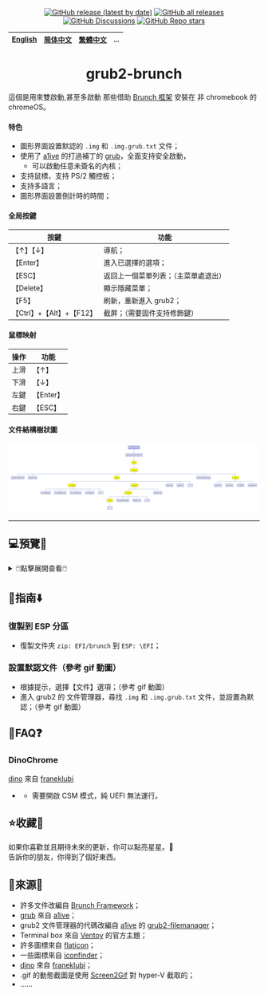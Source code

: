 <div align="center">

[![GitHub release (latest by date)](https://img.shields.io/github/v/release/M-L-P/grub2-brunch)](https://github.com/M-L-P/grub2-brunch/releases/latest)
[![GitHub all releases](https://img.shields.io/github/downloads/M-L-P/grub2-brunch/total)](https://github.com/M-L-P/grub2-brunch/releases)
[![GitHub Discussions](https://img.shields.io/github/discussions/M-L-P/grub2-brunch)](https://github.com/M-L-P/grub2-brunch/discussions)
[![GitHub Repo stars](https://img.shields.io/github/stars/M-L-P/grub2-brunch?style=social)](https://github.com/M-L-P/grub2-brunch/stargazers)

</div>

[English](README.md)|[简体中文](README-自述文件.md)|[繁體中文](README-繁體中文.md)|...
--|--|--|--

<h1 align="center">grub2-brunch</h1>

這個是用來雙啟動,甚至多啟動 那些借助 [Brunch 框架](https://github.com/sebanc/brunch) 安裝在 非 chromebook 的 chromeOS。
#### 特色
- 圖形界面設置默認的 `.img` 和 `.img.grub.txt` 文件；
- 使用了 [a1ive](https://github.com/a1ive) 的打過補丁的 [grub](https://github.com/a1ive/grub)，全面支持安全啟動，
  - 可以啟動任意未簽名的內核；
- 支持鼠標，支持 PS/2 觸控板；
- 支持多語言；
- 圖形界面設置倒計時的時間；

#### 全局按鍵

按鍵|功能
-|-
【↑】【↓】|導航；
【Enter】|進入已選擇的選項；
【ESC】|返回上一個菜單列表；（主菜單處退出）
【Delete】|顯示隱藏菜單；
【F5】|刷新，重新進入 grub2；
【Ctrl】+【Alt】+【F12】|截屏；（需要固件支持修飾鍵）

#### 鼠標映射

操作|功能
-|-
上滑|【↑】
下滑|【↓】
左鍵|【Enter】
右鍵|【ESC】

#### 文件結構樹狀圖
<img src="https://raw.githubusercontent.com/M-L-P/.github/main/screenshots/grub2-brunch/grub2-brunch.png">

-----------------------------------------------------------------------------------------------------------------------------------
## 💻️預覽👀

<details>
<summary>🖱️點擊展開查看🖱️</summary>

### 1024x768
<img src="https://raw.githubusercontent.com/M-L-P/.github/main/screenshots/grub2-brunch/繁體中文/繁體中文.gif">

#### 1920x1080
<img src="https://raw.githubusercontent.com/M-L-P/.github/main/screenshots/grub2-brunch/繁體中文/1080p-menu.png">
<img src="https://raw.githubusercontent.com/M-L-P/.github/main/screenshots/grub2-brunch/繁體中文/1080p-settings.png">
</details>

## 🧭指南⬇️

### 復製到 ESP 分區
- 復製文件夾 `zip: EFI/brunch` 到 `ESP: \EFI`；
### 設置默認文件（參考 gif 動圖）
- 根據提示，選擇【文件】選項；（參考 gif 動圖）
- 進入 grub2 的 文件管理器，尋找 `.img` 和 `.img.grub.txt` 文件，並設置為默認；（參考 gif 動圖）

## 📝FAQ❓️
### DinoChrome
[dino](https://github.com/franeklubi/dino) 來自 [franeklubi](https://github.com/franeklubi)
- - 需要開啟 CSM 模式，純 UEFI 無法運行。

## ⭐收藏🌟
如果你喜歡並且期待未來的更新，你可以點亮星星。💫<br/>
告訴你的朋友，你得到了個好東西。

## 🎉來源🎊
- 許多文件改編自 [Brunch Framework](https://github.com/sebanc/brunch)；
- [grub](https://github.com/a1ive/grub) 來自 [a1ive](https://github.com/a1ive)；
- grub2 文件管理器的代碼改編自 [a1ive](https://github.com/a1ive) 的 [grub2-filemanager](https://github.com/a1ive/grub2-filemanager)；
- Terminal box 來自 [Ventoy](https://github.com/ventoy/Ventoy) 的官方主題；
- 許多圖標來自 [flaticon](https://www.flaticon.com/)；
- 一些圖標來自 [iconfinder](https://www.iconfinder.com/)；
- [dino](https://github.com/franeklubi/dino) 來自 [franeklubi](https://github.com/franeklubi)；
- .gif 的動態截圖是使用 [Screen2Gif](https://github.com/NickeManarin/ScreenToGif) 對 hyper-V 截取的；
- ……